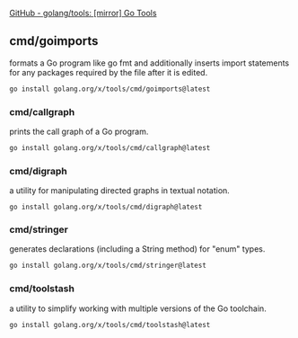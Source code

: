
[GitHub - golang/tools: [mirror] Go Tools](https://github.com/golang/tools)

## cmd/goimports

formats a Go program like go fmt and additionally inserts import statements for any packages required by the file after it is edited.

```sh
go install golang.org/x/tools/cmd/goimports@latest
```

### cmd/callgraph

prints the call graph of a Go program.

```sh
go install golang.org/x/tools/cmd/callgraph@latest
```

### cmd/digraph

a utility for manipulating directed graphs in textual notation.

```
go install golang.org/x/tools/cmd/digraph@latest
```

### cmd/stringer

generates declarations (including a String method) for "enum" types.

```sh
go install golang.org/x/tools/cmd/stringer@latest
```

### cmd/toolstash

a utility to simplify working with multiple versions of the Go toolchain.

```sh
go install golang.org/x/tools/cmd/toolstash@latest
```

